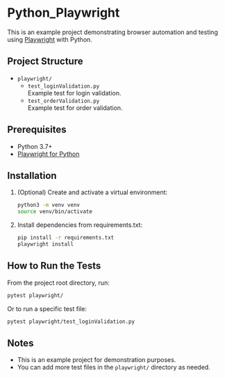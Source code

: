 # Python_Playwright

This is an example project demonstrating browser automation and testing using [Playwright](https://playwright.dev/python/) with Python.

## Project Structure

- `playwright/`
  - `test_loginValidation.py`  
    Example test for login validation.
  - `test_orderValidation.py`  
    Example test for order validation.

## Prerequisites

- Python 3.7+
- [Playwright for Python](https://playwright.dev/python/docs/intro)

## Installation

1. (Optional) Create and activate a virtual environment:
   ```bash
   python3 -m venv venv
   source venv/bin/activate
   ```
2. Install dependencies from requirements.txt:
   ```bash
   pip install -r requirements.txt
   playwright install
   ```

## How to Run the Tests

From the project root directory, run:

```bash
pytest playwright/
```

Or to run a specific test file:

```bash
pytest playwright/test_loginValidation.py
```

## Notes
- This is an example project for demonstration purposes.
- You can add more test files in the `playwright/` directory as needed.


